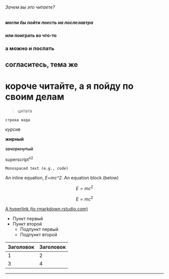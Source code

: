 ###### Зачем вы это читаете? ######
##### могли бы пойти поесть на послезавтра #####
#### или поиграть во что-то ####
### а можно и поспать ###
## согласитесь, тема же ##
# короче читайте, а я пойду по своим делам #
> цитата

`строка кода`

*курсив*

**жирный**

~~зачеркнутый~~

superscript<sup>s2</sup>

``Monospaced text (e.g., code)``

An inline equation, *E=mc^2*. An equation block (below) 

$$ E=mc^2 $$

$$ E=mc^2 $$

[A hyperlink (to rmarkdown.rstudio.com)](http://rmarkdown.rstudio.com/)

- Пункт первый
- Пункт второй
    - Подпункт первый
    - Подпункт второй


| Заголовок  | Заголовок  |
| ----------- | ----------- |
|  1    |  2   |
|  3    |  4   |

---
